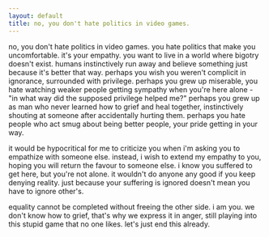 ```yaml
---
layout: default
title: no, you don't hate politics in video games.
---
```


no, you don't hate politics in video games. you hate politics that make you uncomfortable. it's your empathy. you want to live in a world where bigotry doesn't exist. humans instinctively run away and believe something just because it's better that way. perhaps you wish you weren't complicit in ignorance, surrounded with privilege. perhaps you grew up miserable, you hate watching weaker people getting sympathy when you're here alone - "in what way did the supposed privilege helped me?" perhaps you grew up as man who never learned how to grief and heal together, instinctively shouting at someone after accidentally hurting them. perhaps you hate people who act smug about being better people, your pride getting in your way.

it would be hypocritical for me to criticize you when i'm asking you to empathize with someone else. instead, i wish to extend my empathy to you, hoping you will return the favour to someone else. i know you suffered to get here, but you're not alone. it wouldn't do anyone any good if you keep denying reality. just because your suffering is ignored doesn't mean you have to ignore other's.

equality cannot be completed without freeing the other side. i am you. we don't know how to grief, that's why we express it in anger, still playing into this stupid game that no one likes. let's just end this already.
